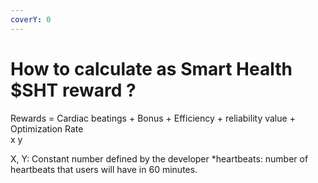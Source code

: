 ```yaml
---
coverY: 0
---
```


# How to calculate as Smart Health $SHT reward ?

Rewards = Cardiac beatings  + Bonus + Efficiency  + reliability value + Optimization Rate      \
&#x20;                              x                                 y&#x20;

X, Y: Constant number defined by the developer \*heartbeats: number of heartbeats that users will have in 60 minutes.
